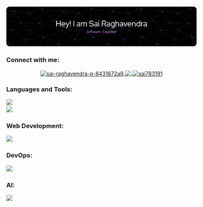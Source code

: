 ![Header](./github-header-image.png)

<h3 align="left">Connect with me:</h3>
<p align="center">
  <a href="https://linkedin.com/in/sai-raghavendra-p-8431872a9" target="blank">
    <img align="center" src="https://img.shields.io/badge/LinkedIn-0077B5?style=for-the-badge&logo=linkedin&logoColor=white" alt="sai-raghavendra-p-8431872a9" />
  </a>
  <a href="https://www.codechef.com/users/raghavendrarq" target="blank">
    <img align="center" src="https://img.shields.io/badge/-CodeChef-5B4638?style=for-the-badge&logo=CodeChef&logoColor=white" />
  </a>
  <a href="https://www.leetcode.com/sai783191" target="blank">
    <img align="center" src="https://img.shields.io/badge/-LeetCode-FFA116?style=for-the-badge&logo=LeetCode&logoColor=black" alt="sai783191"/>
  </a>
</p>

<h3 align="left">Languages and Tools:</h3>
<!-- ![My Skills](https://skillicons.dev/icons?i=html,css,js)
![My Skills](https://skillicons.dev/icons?i=nodejs,bun,express&theme=light)
![My Skills](https://skillicons.dev/icons?i=cpp,python,go,rust,solidity&theme=light)
![My Skills](https://skillicons.dev/icons?i=clion,pycharm,vscode,figma)
![My Skills](https://skillicons.dev/icons?i=git,github,arch,docker,kubernetes)
 -->
<p>
    <img src="https://skillicons.dev/icons?i=cpp,python,go,rust,solidity,html,css,js,ts" /> <br/>
    <img src="https://skillicons.dev/icons?i=clion,pycharm,vscode,figma" />
</p>
<h3 align="left">Web Development:</h3>
<p>
    <img src="https://skillicons.dev/icons?i=nodejs,bun,express,mongodb,mysql,nginx,postman,prisma&theme=light" />
</p>
<h3 align="left">DevOps:</h3>
<p>
    <img src="https://skillicons.dev/icons?i=git,github,arch,docker,kubernetes,aws" />
</p>
<h3 align="left">AI:</h3>
<p>
    <img src="https://skillicons.dev/icons?i=sklearn,tensorflow&theme=light" />
</p>
